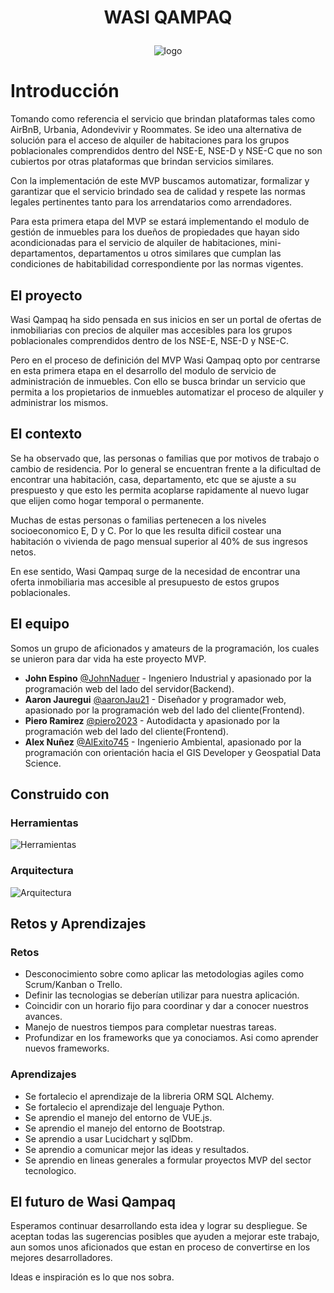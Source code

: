 # <p align="center"><strong>WASI QAMPAQ</strong></p>

<p align="center">
  <img src="https://cdn.freelogodesign.org/files/87a2497aae4f46ea8f471b6f29fe59fd/thumb/logo_200x200.png?v=638236687550000000" alt="logo">
</p>

# Introducción

Tomando como referencia el servicio que brindan plataformas tales como AirBnB, Urbania, Adondevivir y Roommates. Se ideo una alternativa de solución para el acceso de alquiler de habitaciones para los grupos poblacionales comprendidos dentro del NSE-E, NSE-D y NSE-C que no son cubiertos por otras plataformas que brindan servicios similares.

Con la implementación de este MVP buscamos automatizar, formalizar y garantizar que el servicio brindado sea de calidad y respete las normas legales pertinentes tanto para los arrendatarios como arrendadores.

Para esta primera etapa del MVP se estará implementando el modulo de gestión de inmuebles para los dueños de propiedades que hayan sido acondicionadas para el servicio de alquiler de habitaciones, mini-departamentos, departamentos u otros similares que cumplan las condiciones de habitabilidad correspondiente por las normas vigentes.

## El proyecto

Wasi Qampaq ha sido pensada en sus inicios en ser un portal de ofertas de inmobiliarias con precios  de alquiler mas accesibles para los grupos poblacionales comprendidos dentro de los NSE-E, NSE-D y NSE-C.

Pero en el proceso de definición del MVP Wasi Qampaq opto por centrarse en esta primera etapa en el desarrollo del modulo de servicio de administración de inmuebles. Con ello se busca brindar un servicio que permita a los propietarios de inmuebles automatizar el proceso de alquiler y administrar los mismos.

## El contexto

Se ha observado que, las personas o familias que por motivos de trabajo o cambio de residencia. Por lo general se encuentran frente a la dificultad de encontrar una habitación, casa, departamento, etc que se ajuste a su prespuesto y que esto les permita acoplarse rapidamente al nuevo lugar que elijen como hogar temporal o permanente.

Muchas de estas personas o familias pertenecen a los niveles socioeconomico E, D y C.  Por lo que les resulta dificil costear una habitación o vivienda de pago mensual superior al 40% de sus ingresos netos.

En ese sentido, Wasi Qampaq surge de la necesidad de encontrar una oferta inmobiliaria mas accesible al presupuesto de estos grupos poblacionales.

## El equipo

Somos un grupo de aficionados y amateurs de la programación, los cuales se unieron para dar vida ha este proyecto MVP.

* **John Espino** [@JohnNaduer](https://github.com/johnNaduer) - Ingeniero Industrial y apasionado por la programación web del lado del servidor(Backend).
* **Aaron Jauregui** [@aaronJau21](https://github.com/aaronJau21) - Diseñador y programador web, apasionado por la programación web del lado del cliente(Frontend).
* **Piero Ramirez** [@piero2023]( https://github.com/piero2023) - Autodidacta y apasionado por la programación web del lado del cliente(Frontend).
* **Alex Nuñez** [@AlExito745](https://github.com/AlExito745) - Ingenierio Ambiental, apasionado por la programación con orientación hacia el GIS Developer y Geospatial Data Science.

## Construido con

### Herramientas

![Herramientas](https://i.imgur.com/bP2Jk9p.png)

### Arquitectura

![Arquitectura](https://i.imgur.com/d5AmYHF.png?1)

## Retos y Aprendizajes

###  Retos

* Desconocimiento sobre como aplicar las metodologias agiles como Scrum/Kanban o Trello.
* Definir las tecnologias se deberían utilizar para nuestra aplicación.
* Coincidir con un horario fijo para coordinar y dar a conocer nuestros avances.
* Manejo de nuestros tiempos para completar nuestras tareas.
* Profundizar en los frameworks que ya conociamos. Asi como aprender nuevos frameworks.

### Aprendizajes

* Se fortalecio el aprendizaje de la libreria ORM SQL Alchemy.
* Se fortalecio el aprendizaje del lenguaje Python.
* Se aprendio el manejo del entorno de VUE.js.
* Se aprendio el manejo del entorno de Bootstrap.
* Se aprendio a usar Lucidchart y sqlDbm.
* Se aprendio a comunicar mejor las ideas y resultados.
* Se aprendio en lineas generales a formular proyectos MVP del sector tecnologico.

## El futuro de Wasi Qampaq

Esperamos continuar desarrollando esta idea y lograr su despliegue. Se aceptan todas las sugerencias posibles que ayuden a mejorar este trabajo, aun somos unos aficionados que estan en proceso de convertirse en los mejores desarrolladores.

Ideas e inspiración es lo que nos sobra.
